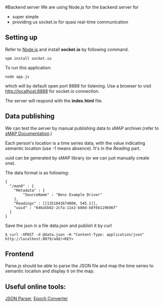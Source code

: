 #Backend server
We are using Node.js for the backend server for
- super simple
- providing us socket.io for quasi real-time communication

## Setting up
Refer to [Node.js](http://nodejs.org) and install **socket.io** by following command.
	
	npm install socket.io

To run this application:

	node app.js

which will by default open port 8888 for listening. Use a browser to visit <http://localhost:8888> for socket.io connection.

The server will respond with the **index.html** file.

## Data publishing
We can test the server by manual publishing data to sMAP archiver.(refer to [sMAP Documentation](http://code.google.com/p/smap-data/wiki/DataPublishing "DataPublishing - Manual data publishing to the archiver").)

Each person's location is a time series data, with the value indicating semantic location (use -1 means absence). It's in the _Reading_ part.

uuid can be generated by sMAP library (or we can just manually create one).

The data format is as following:

	{
  	  "/man0" : {
    	"Metadata" : {
      		"SourceName" : "Bens Example Driver"
	    },
   		"Readings" : [[1351043674000, 545.1]],
    	"uuid" : "646a5b82-2cfa-11e2-b80d-b8f6b119696f"
  	  }      
	}
	
Save the json in a file data.json and publish it by _curl_

	$ curl -XPOST -d @data.json -H "Content-Type: application/json" http://localhost:8079/add/<KEY>

## Frontend
Parse.js should be able to parse the JSON file and map the time series to semantic location and display it on the map.

## Useful online tools:
[JSON Parser](http://json.parser.online.fr), 
[Epoch Converter](http://www.epochconverter.com)